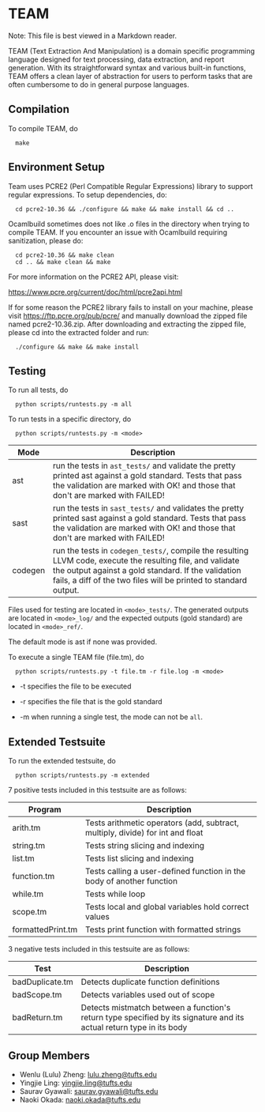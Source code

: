 # TEAM

Note: This file is best viewed in a Markdown reader.

TEAM (Text Extraction And Manipulation) is a domain specific programming language designed for text processing, data extraction, and report generation. With its straightforward syntax and various built-in functions, TEAM offers a clean layer of abstraction for users to perform tasks that are often cumbersome to do in general purpose languages.

## Compilation

To compile TEAM, do

      make

## Environment Setup

Team uses PCRE2 (Perl Compatible Regular Expressions) library to support regular expressions. To setup dependencies, do:

      cd pcre2-10.36 && ./configure && make && make install && cd ..

Ocamlbuild sometimes does not like .o files in the directory when trying to compile TEAM. If you encounter an issue with Ocamlbuild requiring sanitization, please do:

      cd pcre2-10.36 && make clean
      cd .. && make clean && make

For more information on the PCRE2 API, please visit:

https://www.pcre.org/current/doc/html/pcre2api.html

If for some reason the PCRE2 library fails to install on your machine, please visit https://ftp.pcre.org/pub/pcre/ and manually download the zipped file named pcre2-10.36.zip. After downloading and extracting the zipped file, please cd into the extracted folder and run:

      ./configure && make && make install

## Testing

To run all tests, do

      python scripts/runtests.py -m all

To run tests in a specific directory, do

      python scripts/runtests.py -m <mode>

| Mode    | Description                                                                                                                                                                                                                           |
| ------- | ------------------------------------------------------------------------------------------------------------------------------------------------------------------------------------------------------------------------------------- |
| ast     | run the tests in `ast_tests/` and validate the pretty printed ast against a gold standard. Tests that pass the validation are marked with OK! and those that don't are marked with FAILED!                                            |
| sast    | run the tests in `sast_tests/` and validates the pretty printed sast against a gold standard. Tests that pass the validation are marked with OK! and those that don't are marked with FAILED!                                         |
| codegen | run the tests in `codegen_tests/`, compile the resulting LLVM code, execute the resulting file, and validate the output against a gold standard. If the validation fails, a diff of the two files will be printed to standard output. |

Files used for testing are located in `<mode>_tests/`.
The generated outputs are located in `<mode>_log/` and
the expected outputs (gold standard) are located in `<mode>_ref/`.

The default mode is ast if none was provided.

To execute a single TEAM file (file.tm), do

      python scripts/runtests.py -t file.tm -r file.log -m <mode>

- -t specifies the file to be executed

- -r specifies the file that is the gold standard

- -m when running a single test, the mode can not be `all`.

## Extended Testsuite

To run the extended testsuite, do

      python scripts/runtests.py -m extended

7 positive tests included in this testsuite are as follows:

| Program           | Description                                                                    |
| ----------------- | ------------------------------------------------------------------------------ |
| arith.tm          | Tests arithmetic operators (add, subtract, multiply, divide) for int and float |
| string.tm         | Tests string slicing and indexing                                              |
| list.tm           | Tests list slicing and indexing                                                |
| function.tm       | Tests calling a user-defined function in the body of another function          |
| while.tm          | Tests while loop                                                               |
| scope.tm          | Tests local and global variables hold correct values                           |
| formattedPrint.tm | Tests print function with formatted strings                                    |

3 negative tests included in this testsuite are as follows:

| Test            | Description                                                                                                          |
| --------------- | -------------------------------------------------------------------------------------------------------------------- |
| badDuplicate.tm | Detects duplicate function definitions                                                                               |
| badScope.tm     | Detects variables used out of scope                                                                                  |
| badReturn.tm    | Detects mistmatch between a function's return type specified by its signature and its actual return type in its body |

## Group Members

- Wenlu (Lulu) Zheng: <lulu.zheng@tufts.edu>
- Yingjie Ling: <yingjie.ling@tufts.edu>
- Saurav Gyawali: <saurav.gyawali@tufts.edu>
- Naoki Okada: <naoki.okada@tufts.edu>
